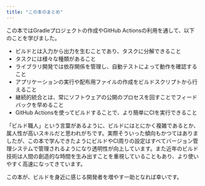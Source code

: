```yaml
---
title: "この本のまとめ"
---
```

この本ではGradleプロジェクトの作成やGitHub Actionsの利用を通して、以下のことを学びました。

* ビルドとは入力から出力を生むことであり、タスクに分解できること
* タスクには様々な種類があること
* ライブラリ開発では依存関係を管理し、自動テストによって動作を確認すること
* アプリケーションの実行や配布用ファイルの作成をビルドスクリプトから行えること
* 継続的統合とは、常にソフトウェアの公開のプロセスを回すことでフィードバックを早めること
* GitHub Actionsを使ってビルドすることで、より簡単にCIを実行できること

「ビルド職人」という言葉があるように、ビルドにはとにかく複雑であるとか、属人性が高いスキルだと思われがちです。実際そういった傾向もかつてはありましたが、この本で学んできたようにビルドやCI周りの設定はすべてバージョン管理システムで管理されるようになり透明性が向上しています。また近年のビルド技術は人間の創造的な時間を生み出すことを重視していることもあり、より使いやすく高速になってきています。

この本が、ビルドを身近に感じる開発者を増やす一助となれば幸いです。
